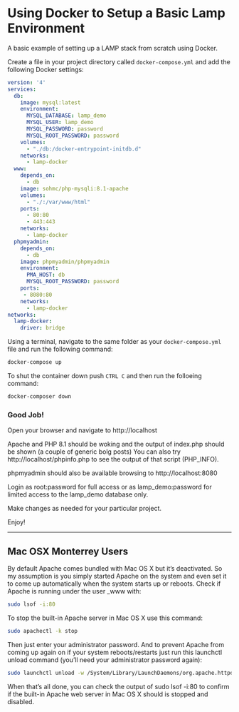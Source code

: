 # Using Docker to Setup a Basic Lamp Environment

A basic example of setting up a LAMP stack from scratch using Docker. 

Create a file in your project directory called `docker-compose.yml` and add the following Docker settings:

```yml
version: '4'
services:
  db:
    image: mysql:latest
    environment:
      MYSQL_DATABASE: lamp_demo
      MYSQL_USER: lamp_demo
      MYSQL_PASSWORD: password
      MYSQL_ROOT_PASSWORD: password
    volumes:
      - "./db:/docker-entrypoint-initdb.d"
    networks:
      - lamp-docker
  www:
    depends_on:
      - db
    image: sohmc/php-mysqli:8.1-apache
    volumes:
      - "./:/var/www/html"
    ports:
      - 80:80
      - 443:443
    networks:
      - lamp-docker
  phpmyadmin:
    depends_on:
      - db
    image: phpmyadmin/phpmyadmin
    environment:
      PMA_HOST: db
      MYSQL_ROOT_PASSWORD: password
    ports:
     - 8080:80
    networks:
      - lamp-docker
networks:
  lamp-docker:
    driver: bridge
```

Using a terminal, navigate to the same folder as your `docker-compose.yml` file and run the following command:

```sh
docker-compose up
```

To shut the container down push `CTRL C` and then run the folloeing command:

```sh
docker-composer down
```

### Good Job!

Open your browser and navigate to http://localhost 

Apache and PHP 8.1 should be woking and the output of index.php should be shown (a couple of generic bolg posts)
You can also try http://localhost/phpinfo.php to see the output of that script (PHP_INFO).

phpmyadmin should also be available browsing to http://localhost:8080

Login as root:password for full access or as lamp_demo:password for limited access to the lamp_demo database only.

Make changes as needed for your particular project.

Enjoy!

***

## Mac OSX Monterrey Users

By default Apache comes bundled with Mac OS X but it’s deactivated. So my assumption is you simply started Apache on the system and even set it to come up automatically when the system starts up or reboots. Check if Apache is running under the user \_www with:

```sh
sudo lsof -i:80 
```

To stop the built-in Apache server in Mac OS X use this command:

```sh
sudo apachectl -k stop
```

Then just enter your administrator password. And to prevent Apache from coming up again on if your system reboots/restarts just run this launchctl unload command (you’ll need your administrator password again):

```sh
sudo launchctl unload -w /System/Library/LaunchDaemons/org.apache.httpd.plist
```

When that’s all done, you can check the output of sudo lsof -i:80 to confirm if the built-in Apache web server in Mac OS X should is stopped and disabled.
